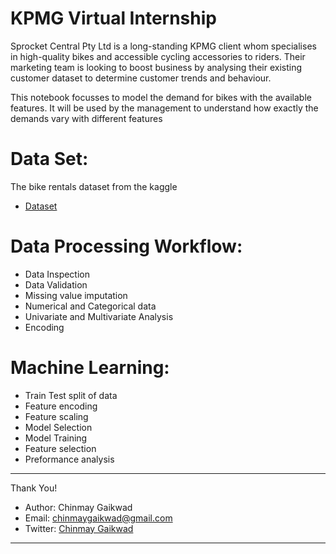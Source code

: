 # KPMG Virtual Internship

Sprocket Central Pty Ltd is a long-standing KPMG client whom specialises in high-quality bikes and accessible cycling accessories to riders. Their marketing team is looking to boost business by analysing their existing customer dataset to determine customer trends and behaviour.  

This notebook focusses to model the demand for bikes with the available features. It will be used by the management to understand how exactly the demands vary with different features

# Data Set: 
  The bike rentals dataset from the kaggle
  - [Dataset](https://github.com/GaikwadChinmay/KPMG-Virtual-Internship/tree/main/Data)

# Data Processing Workflow:
- Data Inspection
- Data Validation
- Missing value imputation
- Numerical and Categorical data
- Univariate and Multivariate Analysis
- Encoding

# Machine Learning:
- Train Test split of data
- Feature encoding
- Feature scaling
- Model Selection
- Model Training
- Feature selection
- Preformance analysis

-------------------------------------------------
  
Thank You!

- Author: Chinmay Gaikwad
- Email: [chinmaygaikwad@gmail.com](chinmaygaikwad@gmail.com)
- Twitter: [Chinmay Gaikwad](https://twitter.com/GaikwadChinmay)

-------------------------------------------------
